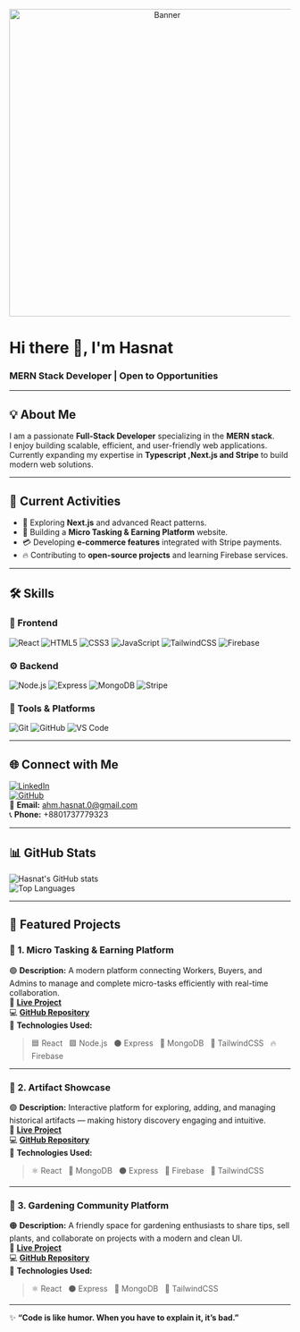 <!-- Centered Animated Banner -->
<p align="center">
  <img src="https://media3.giphy.com/media/v1.Y2lkPTc5MGI3NjExcDFncmN0aGlyNDlkeDJudXpwZDc2cTdpazR5Y2p6YzBnYXp0dm4zdCZlcD12MV9pbnRlcm5hbF9naWZfYnlfaWQmY3Q9Zw/SWoSkN6DxTszqIKEqv/giphy.gif" 
       alt="Banner" 
       width="550"/>
</p>

# Hi there 👋, I'm Hasnat  
### MERN Stack Developer | Open to Opportunities

---

## 💡 About Me
I am a passionate **Full-Stack Developer** specializing in the **MERN stack**.  
I enjoy building scalable, efficient, and user-friendly web applications.  
Currently expanding my expertise in **Typescript ,Next.js and Stripe** to build modern web solutions.  

---

## 🔭 Current Activities
- 🚀 Exploring **Next.js** and advanced React patterns.  
- 🧩 Building a **Micro Tasking & Earning Platform** website.  
- 💳 Developing **e-commerce features** integrated with Stripe payments.  
- 🔥 Contributing to **open-source projects** and learning Firebase services.  

---

## 🛠 Skills

### 🎨 Frontend
![React](https://img.shields.io/badge/React-61DAFB?style=for-the-badge&logo=react&logoColor=black)
![HTML5](https://img.shields.io/badge/HTML5-E34F26?style=for-the-badge&logo=html5&logoColor=white)
![CSS3](https://img.shields.io/badge/CSS3-1572B6?style=for-the-badge&logo=css3&logoColor=white)
![JavaScript](https://img.shields.io/badge/JavaScript-F7DF1E?style=for-the-badge&logo=javascript&logoColor=black)
![TailwindCSS](https://img.shields.io/badge/TailwindCSS-06B6D4?style=for-the-badge&logo=tailwind-css&logoColor=white)
![Firebase](https://img.shields.io/badge/Firebase-FFCA28?style=for-the-badge&logo=firebase&logoColor=black)

### ⚙️ Backend
![Node.js](https://img.shields.io/badge/Node.js-339933?style=for-the-badge&logo=node.js&logoColor=white)
![Express](https://img.shields.io/badge/Express-000000?style=for-the-badge&logo=express&logoColor=white)
![MongoDB](https://img.shields.io/badge/MongoDB-47A248?style=for-the-badge&logo=mongodb&logoColor=white)
![Stripe](https://img.shields.io/badge/Stripe-635BFF?style=for-the-badge&logo=stripe&logoColor=white)

### 🧰 Tools & Platforms
![Git](https://img.shields.io/badge/Git-F05032?style=for-the-badge&logo=git&logoColor=white)
![GitHub](https://img.shields.io/badge/GitHub-181717?style=for-the-badge&logo=github&logoColor=white)
![VS Code](https://img.shields.io/badge/VS%20Code-007ACC?style=for-the-badge&logo=visual-studio-code&logoColor=white)

---

## 🌐 Connect with Me
[![LinkedIn](https://img.shields.io/badge/LinkedIn-0077B5?style=for-the-badge&logo=linkedin&logoColor=white)](https://linkedin.com/in/yourprofile)  
[![GitHub](https://img.shields.io/badge/GitHub-181717?style=for-the-badge&logo=github&logoColor=white)](https://github.com/ahm-hasnat)  
📧 **Email:** ahm.hasnat.0@gmail.com  
📞 **Phone:** +8801737779323  

---

## 📊 GitHub Stats
![Hasnat's GitHub stats](https://github-readme-stats.vercel.app/api?username=ahm-hasnat&show_icons=true&theme=radical)  
![Top Languages](https://github-readme-stats.vercel.app/api/top-langs/?username=ahm-hasnat&layout=compact&theme=radical)  

---

## 📌 Featured Projects  

### 🧠 **1. Micro Tasking & Earning Platform**
🟢 **Description:** A modern platform connecting Workers, Buyers, and Admins to manage and complete micro-tasks efficiently with real-time collaboration.  
🔗 [**Live Project**](https://work-nest-dfcbc.web.app/)  
💻 [**GitHub Repository**](https://github.com/ahm-hasnat/assignment-12-work-nest-client)  
🧩 **Technologies Used:**  
> 🟦 React &nbsp; 🟩 Node.js &nbsp; ⚫ Express &nbsp; 💚 MongoDB &nbsp; 🎨 TailwindCSS &nbsp; 🔥 Firebase  

---

### 🏺 **2. Artifact Showcase**
🟣 **Description:** Interactive platform for exploring, adding, and managing historical artifacts — making history discovery engaging and intuitive.  
🔗 [**Live Project**](https://assignmen-11-artify.netlify.app/)  
💻 [**GitHub Repository**](https://github.com/ahm-hasnat/artify-client)  
🧩 **Technologies Used:**  
> ⚛️ React &nbsp; 💚 MongoDB &nbsp; ⚫ Express &nbsp; 💛 Firebase &nbsp; 🎨 TailwindCSS  

---

### 🌿 **3. Gardening Community Platform**
🟠 **Description:** A friendly space for gardening enthusiasts to share tips, sell plants, and collaborate on projects with a modern and clean UI.  
🔗 [**Live Project**](https://assignment-10-plant-tribe.netlify.app/)  
💻 [**GitHub Repository**](https://github.com/ahm-hasnat/plant-tribe-client)  
🧩 **Technologies Used:**  
> ⚛️ React &nbsp; ⚫ Express &nbsp; 💚 MongoDB &nbsp; 🎨 TailwindCSS  

---

✨ **“Code is like humor. When you have to explain it, it’s bad.”**  
